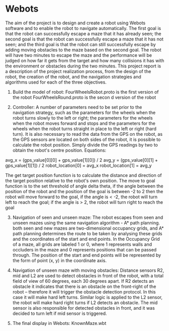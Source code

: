 # Webots
The aim of the project is to design and create a robot using Webots software and to enable the robot to navigate automatically. The first goal is that the robot can successfully escape a maze that it has already seen; the second goal is that the robot can successfully escape a maze that it has not seen; and the third goal is that the robot can still successfully escape by adding moving obstacles to the maze based on the second goal. The robot will have two minutes to escape the maze and the performance will be judged on how far it gets from the target and how many collisions it has with the environment or obstacles during the two minutes. 
This project report is a description of the project realization process, from the design of the robot, the creation of the robot, and the navigation strategies and algorithms used for each of the three objectives.

1. Build the model of robot:
FourWheelsRobot.proto is the first version of the robot
FourWheelsRound.proto is the secon d version of the robot

2. Controller:
A number of parameters need to be set prior to the navigation strategy, such as the parameters for the wheels when the robot turns slowly to the left or right; the parameters for the wheels when the robot moves forward and stops and the parameters for the wheels when the robot turns straight in place to the left or right (hard turn). 
It is also necessary to read the data from the GPS on the robot, as the GPS sensors are located on both sides of the robot, it is possible to calculate the robot position. Simply divide the GPS readings by two to obtain the robot's centre position.
Equations:

avg_x = (gps_value[0][0] + gps_value[1][0]) / 2
avg_y = (gps_value[0][1] + gps_value[1][1]) / 2
robot_location[0] = avg_x
robot_location[1] = avg_y

The get target position function is to calculate the distance and direction of the target position relative to the robot's own position.
The move to goal function is to the set threshold of angle delta theta, if the angle between the position of the robot and the position of the goal is between -2 to 2 then the robot will move forward to the goal, if the angle is < -2, the robot will turn left to reach the goal; if the angle is > 2, the robot will turn right to reach the goal

3. Navigation of seen and unseen maze:
The robot escapes from seen and unseen mazes using the same navigation algorithm - A* path planning. both seen and new mazes are two-dimensional occupancy grids, and A* path planning determines the route to be taken by analysing these grids and the coordinates of the start and end points.
In the Occupancy Grid of a maze, all grids are labeled 1 or 0, where 1 represents walls and occluders in the maze and 0 represents positions that can be passed through. The position of the start and end points will be represented by the form of point (x, y) in the coordinate axis.

4. Navigation of unseen maze with moving obstacles:
Distance sensors R2, mid and L2 are used to detect obstacles in front of the robot, with a total field of view of 60 degrees, each 30 degrees apart. If R2 detects an obstacle it indicates that there is an obstacle on the front-right of the robot – therefore it will trigger the obstacle detection protocol. In this case it will make hard left turns. Similar logic is applied to the L2 sensor, the robot will make hard right turns if L2 detects an obstacle. The mid sensor is also responsible for detected obstacles in front, and it was decided to turn left if mid sensor is triggered.

5. The final display in Webots: KnownMaze.wbt


